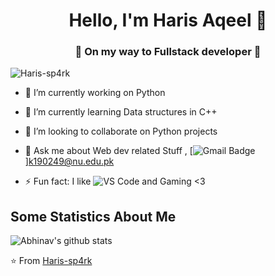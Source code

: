 <h1 align="center"> Hello, I'm Haris Aqeel 👋 </h1>
<h3 align="center">🚀 On my way to Fullstack developer 🚀</h3>

<p align="left"> <img src="https://komarev.com/ghpvc/?username=Haris-sp4rk" alt="Haris-sp4rk" /> </p>

- 🔭 I’m currently working on Python 
- 🌱 I’m currently learning Data structures in C++
- 👯 I’m looking to collaborate on Python projects
- 💬 Ask me about Web dev related Stuff 
, [![Gmail Badge](https://img.shields.io/badge/-Gmail-c14438?style=flat-square&logo=Gmail&logoColor=white&link=mailto:shuklaraghav321.com)]k190249@nu.edu.pk

- ⚡ Fun fact: I like ![VS Code](http://img.shields.io/badge/-VS%20Code-007ACC?style=flat-square&logo=visual-studio-code&logoColor=ffffff) and Gaming <3

## Some Statistics About Me
![Abhinav's github stats](https://github-readme-stats.vercel.app/api?username=Haris-sp4rk&&show_icons=true&title_color=ffffff&icon_color=bb2acf&text_color=daf7dc&bg_color=151515)<br>

⭐️ From [Haris-sp4rk](https://github.com/Haris-sp4rk)
